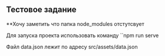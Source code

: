 ## Тестовое задание
**Хочу заметить что папка node_modules отстутсвует

Для запуска проекта использовать команду ``npm run serve 

Файл data.json лежит по адресу src/assets/data.json

